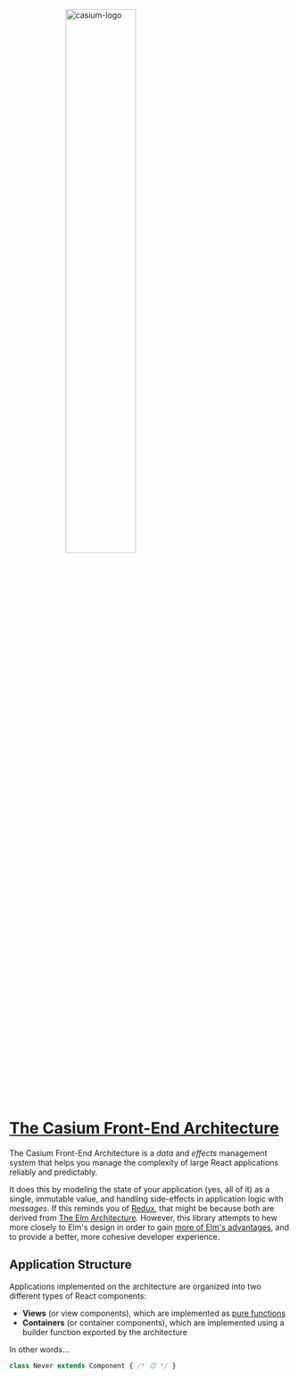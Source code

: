 <img src="../assets/casium_logo.svg" alt="casium-logo" style="width: 50%;min-width: 190px;position: relative;left: 20%;"/>

# [The Casium Front-End Architecture](https://michaeljwiebe.github.io/axios-site/index.html)

The Casium Front-End Architecture is a _data_ and _effects_ management system that helps you manage the complexity of large React applications reliably and predictably.

It does this by modeling the state of your application (yes, all of it) as a single, immutable value, and handling side-effects in application logic with _messages_. If this reminds you of [Redux](http://redux.js.org/), that might be because both are derived from [The Elm Architecture](https://guide.elm-lang.org/architecture/). However, this library attempts to hew more closely to Elm's design in order to gain [more of Elm's advantages](https://www.youtube.com/watch?v=XsNk5aOpqUc&t=16m24s), and to provide a better, more cohesive developer experience.

## Application Structure

Applications implemented on the architecture are organized into two different types of React components:

 - **Views** (or view components), which are implemented as [pure functions](https://www.reactenlightenment.com/react-state/8.4.html)
 - **Containers** (or container components), which are implemented using a builder function exported by the architecture

In other words...

```javascript
class Never extends Component { /* 😉 */ }
```
